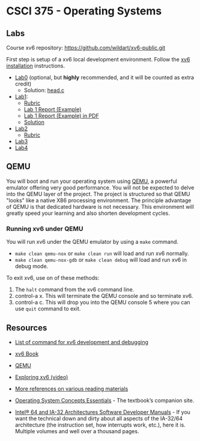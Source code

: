# CSCI 375 - Operating Systems

## Labs

Course xv6 repository: https://github.com/wildart/xv6-public.git

First step is setup of a xv6 local development environment. Follow the [xv6 installation](xv6-install.md) instructions.

- [Lab0](lab0.md) (optional, but **highly** recommended, and it will be counted as extra credit)
    - Solution: [head.c](https://github.com/wildart/xv6-public/blob/lab0-solution/head.c)
- [Lab1](lab1.md):
    - [Rubric](lab1-rubric.md)
    - [Lab 1 Report (Example)](lab1-report-example.md)
    - [Lab 1 Report (Example) in PDF](lab1-report-example.pdf)
    - [Solution](https://github.com/wildart/xv6-public/tree/lab1-solution)
- [Lab2](lab2.md)
    - [Rubric](lab2-rubric.md)
- [Lab3](lab3.md)
- [Lab4](lab4.md)

## QEMU

You will boot and run your operating system using [QEMU](https://qemu.weilnetz.de/doc/qemu-doc.html), a powerful emulator offering very good performance. You will not be expected to delve into the QEMU layer of the project. The project is structured so that QEMU "looks" like a native X86 processing environment. The principle advantage of QEMU is that dedicated hardware is not necessary. This environment will greatly speed your learning and also shorten development cycles.

### Running xv6 under QEMU

You will run xv6 under the QEMU emulator by using a `make` command.

- `make clean qemu-nox` or `make clean run` will load and run xv6 normally.
- `make clean qemu-nox-gdb` or `make clean debug` will load and run xv6 in debug mode.

To exit xv6, use on of these methods:
1. The `halt` command from the xv6 command line.
2. control-a x. This will terminate the QEMU console and so terminate xv6.
3. control-a c. This will drop you into the QEMU console 5 where you can use `quit` command to exit.

## Resources

- [List of command for xv6 development and debugging](https://pdos.csail.mit.edu/6.828/2014/labguide.html)

- [xv6 Book](xv6-book-rev11.pdf)

- [QEMU](https://qemu.weilnetz.de/doc/qemu-doc.html)

- [Exploring xv6 (video)](https://www.youtube.com/watch?v=ktkAlbcoz7o)

- [More references on various reading materials](https://pdos.csail.mit.edu/6.828/2014/reference.html)

- [Operating System Concepts Essentials](http://codex.cs.yale.edu/avi/os-book/OSE2/index.html) - The textbook’s companion site.

- [Intel® 64 and IA-32 Architectures Software Developer Manuals](https://software.intel.com/en-us/articles/intel-sdm) - If you want the technical down and dirty about all aspects of the IA-32/64 architecture (the instruction set, how interrupts work, etc.), here it is. Multiple volumes and well over a thousand pages.
